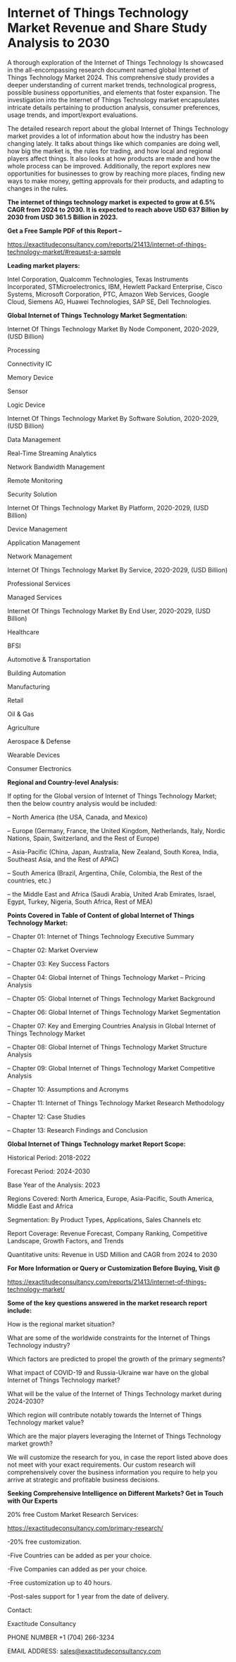 # Internet of Things Technology Market Revenue and Share Study Analysis to 2030

A thorough exploration of the Internet of Things Technology Is showcased  in the all-encompassing research document named global Internet of Things Technology Market 2024. This comprehensive study provides a deeper understanding of current market trends, technological progress, possible business opportunities, and elements that foster expansion. The investigation into the Internet of Things Technology market encapsulates intricate details pertaining to production analysis, consumer preferences, usage trends, and import/export evaluations.

The detailed research report about the global Internet of Things Technology market provides a lot of information about how the industry has been changing lately. It talks about things like which companies are doing well, how big the market is, the rules for trading, and how local and regional players affect things. It also looks at how products are made and how the whole process can be improved. Additionally, the report explores new opportunities for businesses to grow by reaching more places, finding new ways to make money, getting approvals for their products, and adapting to changes in the rules.

**The internet of things technology market is expected to grow at 6.5% CAGR from 2024 to 2030. It is expected to reach above USD 637 Billion by 2030 from USD 361.5 Billion in 2023.**

**Get a Free Sample PDF of this Report –**

https://exactitudeconsultancy.com/reports/21413/internet-of-things-technology-market/#request-a-sample

**Leading market players:**

Intel Corporation, Qualcomm Technologies, Texas Instruments Incorporated, STMicroelectronics, IBM, Hewlett Packard Enterprise, Cisco Systems, Microsoft Corporation, PTC, Amazon Web Services, Google Cloud, Siemens AG, Huawei Technologies, SAP SE, Dell Technologies.

**Global Internet of Things Technology Market Segmentation:**

Internet Of Things Technology Market By Node Component, 2020-2029, (USD Billion)

Processing

Connectivity IC

Memory Device

Sensor

Logic Device

Internet Of Things Technology Market By Software Solution, 2020-2029, (USD Billion)

Data Management

Real-Time Streaming Analytics

Network Bandwidth Management

Remote Monitoring

Security Solution

Internet Of Things Technology Market By Platform, 2020-2029, (USD Billion)

Device Management

Application Management

Network Management

Internet Of Things Technology Market By Service, 2020-2029, (USD Billion)

Professional Services

Managed Services

Internet Of Things Technology Market By End User, 2020-2029, (USD Billion)

Healthcare

BFSI

Automotive & Transportation

Building Automation

Manufacturing

Retail

Oil & Gas

Agriculture

Aerospace & Defense

Wearable Devices

Consumer Electronics

**Regional and Country-level Analysis:**

If opting for the Global version of Internet of Things Technology Market; then the below country analysis would be included:

– North America (the USA, Canada, and Mexico)

– Europe (Germany, France, the United Kingdom, Netherlands, Italy, Nordic Nations, Spain, Switzerland, and the Rest of Europe)

– Asia-Pacific (China, Japan, Australia, New Zealand, South Korea, India, Southeast Asia, and the Rest of APAC)

– South America (Brazil, Argentina, Chile, Colombia, the Rest of the countries, etc.)

– the Middle East and Africa (Saudi Arabia, United Arab Emirates, Israel, Egypt, Turkey, Nigeria, South Africa, Rest of MEA)

**Points Covered in Table of Content of global Internet of Things Technology Market:**

– Chapter 01:  Internet of Things Technology Executive Summary

– Chapter 02: Market Overview

– Chapter 03: Key Success Factors

– Chapter 04: Global Internet of Things Technology Market – Pricing Analysis

– Chapter 05: Global Internet of Things Technology Market Background

– Chapter 06: Global Internet of Things Technology Market Segmentation

– Chapter 07: Key and Emerging Countries Analysis in Global Internet of Things Technology Market

– Chapter 08: Global Internet of Things Technology Market Structure Analysis

– Chapter 09: Global Internet of Things Technology Market Competitive Analysis

– Chapter 10: Assumptions and Acronyms

– Chapter 11: Internet of Things Technology Market Research Methodology

– Chapter 12: Case Studies

– Chapter 13: Research Findings and Conclusion

**Global Internet of Things Technology market Report Scope:**

Historical Period: 2018-2022

Forecast Period: 2024-2030

Base Year of the Analysis: 2023

Regions Covered: North America, Europe, Asia-Pacific, South America, Middle East and Africa

Segmentation: By Product Types, Applications, Sales Channels etc

Report Coverage: Revenue Forecast, Company Ranking, Competitive Landscape, Growth Factors, and Trends

Quantitative units: Revenue in USD Million and CAGR from 2024 to 2030

**For More Information or Query or Customization Before Buying, Visit @**

https://exactitudeconsultancy.com/reports/21413/internet-of-things-technology-market/

**Some of the key questions answered in the market research report include:**

How is the regional market situation?

What are some of the worldwide constraints for the Internet of Things Technology industry?

Which factors are predicted to propel the growth of the primary segments?

What impact of COVID-19 and Russia-Ukraine war have on the global Internet of Things Technology market?

What will be the value of the Internet of Things Technology market during 2024-2030?

Which region will contribute notably towards the Internet of Things Technology market value?

Which are the major players leveraging the Internet of Things Technology market growth?

We will customize the research for you, in case the report listed above does not meet with your exact requirements. Our custom research will comprehensively cover the business information you require to help you arrive at strategic and profitable business decisions.

**Seeking Comprehensive Intelligence on Different Markets? Get in Touch with Our Experts**

20% free Custom Market Research Services:

https://exactitudeconsultancy.com/primary-research/

-20% free customization.

-Five Countries can be added as per your choice.

-Five Companies can added as per your choice.

-Free customization up to 40 hours.

-Post-sales support for 1 year from the date of delivery.

Contact:

Exactitude Consultancy

PHONE NUMBER +1 (704) 266-3234

EMAIL ADDRESS: sales@exactitudeconsultancy.com
